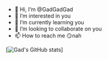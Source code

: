 - 👋 Hi, I’m @GadGadGad
- 👀 I’m interested in you
- 🌱 I’m currently learning you
- 💞️ I’m looking to collaborate on you
- 📫 How to reach me 😏nah

<!---
GadGadGad/GadGadGad is a ✨ special ✨ repository because its `README.md` (this file) appears on your GitHub profile.
You can click the Preview link to take a look at your changes.
--->
[![Gad's GitHub stats](https://github-readme-stats.vercel.app/api?username=GadGadGad&show_icons=true&theme=radical)]
